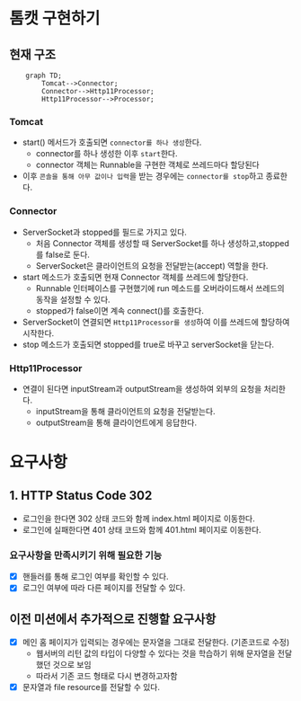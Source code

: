 # 톰캣 구현하기

## 현재 구조
```mermaid
    graph TD;
        Tomcat-->Connector;
        Connector-->Http11Processor;
        Http11Processor-->Processor;
```
### Tomcat
- start() 메서드가 호출되면 `connector를 하나 생성`한다.
  - connector를 하나 생성한 이후 `start`한다.
  - connector 객체는 Runnable을 구현한 객체로 쓰레드마다 할당된다
- 이후 `콘솔을 통해 아무 값이나 입력`을 받는 경우에는 `connector를 stop`하고 종료한다. 

### Connector
- ServerSocket과 stopped를 필드로 가지고 있다.
  - 처음 Connector 객체를 생성할 때 ServerSocket를 하나 생성하고,stopped를 false로 둔다.
  - ServerSocket은 클라이언트의 요청을 전달받는(accept) 역할을 한다.
- start 메소드가 호출되면 현재 Connector 객체를 쓰레드에 할당한다.
  - Runnable 인터페이스를 구현했기에 run 메소드를 오버라이드해서 쓰레드의 동작을 설정할 수 있다.
  - stopped가 false이면 계속 connect()를 호출한다.
- ServerSocket이 연결되면 `Http11Processor를 생성`하여 이를 쓰레드에 할당하여 시작한다.
- stop 메소드가 호출되면 stopped를 true로 바꾸고 serverSocket을 닫는다.

### Http11Processor
- 연결이 된다면 inputStream과 outputStream을 생성하여 외부의 요청을 처리한다.
  - inputStream을 통해 클라이언트의 요청을 전달받는다.
  - outputStream을 통해 클라이언트에게 응답한다.

# 요구사항
## 1. HTTP Status Code 302
- 로그인을 한다면 302 상태 코드와 함께 index.html 페이지로 이동한다.
- 로그인에 실패한다면 401 상태 코드와 함께 401.html 페이지로 이동한다.

### 요구사항을 만족시키기 위해 필요한 기능
- [x] 핸들러를 통해 로그인 여부를 확인할 수 있다.
- [x] 로그인 여부에 따라 다른 페이지를 전달할 수 있다.

## 이전 미션에서 추가적으로 진행할 요구사항
- [x] 메인 홈 페이지가 입력되는 경우에는 문자열을 그대로 전달한다. (기존코드로 수정)
  - 웹서버의 리턴 값의 타입이 다양할 수 있다는 것을 학습하기 위해 문자열을 전달했던 것으로 보임
  - 따라서 기존 코드 형태로 다시 변경하고자함
- [x] 문자열과 file resource를 전달할 수 있다.

